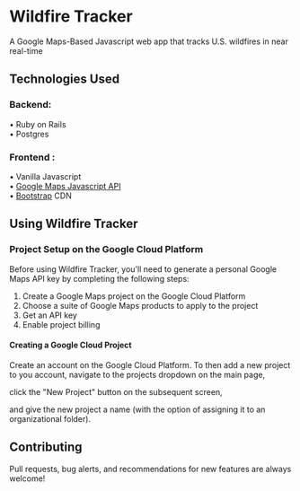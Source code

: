 # Wildfire Tracker
A Google Maps-Based Javascript web app that tracks U.S. wildfires in near real-time

## Technologies Used
  ### Backend:
   • Ruby on Rails</br>
   • Postgres

### Frontend :
   • Vanilla Javascript</br>
   • [Google Maps Javascript API](https://developers.google.com/maps/documentation/javascript/tutorial)</br>
   • [Bootstrap](https://getbootstrap.com/) CDN

## Using Wildfire Tracker
  ### Project Setup on the Google Cloud Platform
Before using Wildfire Tracker, you'll need to generate a personal Google Maps API key by completing the following steps:
1. Create a Google Maps project on the Google Cloud Platform
2. Choose a suite of Google Maps products to apply to the project
3. Get an API key
4. Enable project billing

#### Creating a Google Cloud Project
Create an account on the Google Cloud Platform. To then add a new project to you account, navigate to the projects dropdown on the main page,

click the "New Project" button on the subsequent screen,

and give the new project a name (with the option of assigning it to an organizational folder).

## Contributing
Pull requests, bug alerts, and recommendations for new features are always welcome!
